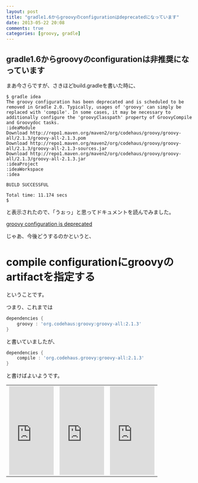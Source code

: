 ```yaml
---
layout: post
title: "gradle1.6からgroovyのconfigurationはdeprecatedになっています"
date: 2013-05-22 20:08
comments: true
categories: [groovy, gradle]
---
```


gradle1.6からgroovyのconfigurationは非推奨になっています
---

まあ今さらですが、さきほどbuild.gradleを書いた時に、

```
$ gradle idea
The groovy configuration has been deprecated and is scheduled to be removed in Gradle 2.0. Typically, usages of 'groovy' can simply be replaced with 'compile'. In some cases, it may be necessary to additionally configure the 'groovyClasspath' property of GroovyCompile and Groovydoc tasks.
:ideaModule
Download http://repo1.maven.org/maven2/org/codehaus/groovy/groovy-all/2.1.3/groovy-all-2.1.3.pom
Download http://repo1.maven.org/maven2/org/codehaus/groovy/groovy-all/2.1.3/groovy-all-2.1.3-sources.jar
Download http://repo1.maven.org/maven2/org/codehaus/groovy/groovy-all/2.1.3/groovy-all-2.1.3.jar
:ideaProject
:ideaWorkspace
:idea

BUILD SUCCESSFUL

Total time: 11.174 secs
$ 
```

と表示されたので、「うぉっ」と思ってドキュメントを読んでみました。

[groovy configuration is deprecated](http://www.gradle.org/docs/current/release-notes#groovy-configuration-is-deprecated)


じゃあ、今後どうするのかというと、

compile configurationにgroovyのartifactを指定する
===

ということです。

つまり、これまでは

```groovy build.gradle
dependencies {
    groovy : 'org.codehaus:groovy:groovy-all:2.1.3'
}
```

と書いていましたが、

```groovy build.gradle
dependencies {
    compile : 'org.codehaus.groovy:groovy-all:2.1.3'
}
```

と書けばよいようです。

<table>
<tbody>
<tr>
<td><iframe src="http://rcm-jp.amazon.co.jp/e/cm?lt1=_blank&bc1=000000&IS2=1&bg1=FFFFFF&fc1=000000&lc1=0000FF&t=kkkjkrt-22&o=9&p=8&l=as4&m=amazon&f=ifr&ref=ss_til&asins=B009X5KIFK" style="width:120px;height:240px;" scrolling="no" marginwidth="0" marginheight="0" frameborder="0"></iframe>
</td>
<td><iframe src="http://rcm-jp.amazon.co.jp/e/cm?lt1=_blank&bc1=000000&IS2=1&bg1=FFFFFF&fc1=000000&lc1=0000FF&t=kkkjkrt-22&o=9&p=8&l=as4&m=amazon&f=ifr&ref=ss_til&asins=3864900492" style="width:120px;height:240px;" scrolling="no" marginwidth="0" marginheight="0" frameborder="0"></iframe>
</td>
<td><iframe src="http://rcm-jp.amazon.co.jp/e/cm?lt1=_blank&bc1=000000&IS2=1&bg1=FFFFFF&fc1=000000&lc1=0000FF&t=kkkjkrt-22&o=9&p=8&l=as4&m=amazon&f=ifr&ref=ss_til&asins=1617291307" style="width:120px;height:240px;" scrolling="no" marginwidth="0" marginheight="0" frameborder="0"></iframe>
</td>
</tr>
</tbody>
</table>

